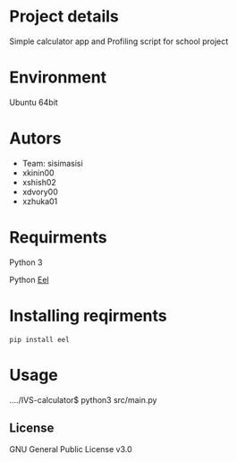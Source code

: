 # Project details
Simple calculator app and Profiling script for school project

# Environment 
Ubuntu 64bit

# Autors 
- Team: sisimasisi
- xkinin00
- xshish02
- xdvory00
- xzhuka01

# Requirments 
Python 3 

Python [Eel](https://github.com/python-eel/Eel/tree/main?tab=readme-ov-file#starting-the-app )

# Installing reqirments
    pip install eel

# Usage
..../IVS-calculator$ python3 src/main.py

## License
GNU General Public License v3.0